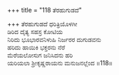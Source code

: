 +++
title = "118 ತೆರಹುಗುಡದೆ"

+++
ತೆರಹುಗುಡದೆ ಧರಿತ್ರಿಯೊಳಗೀ   
ಡಿರಿದ ದೈತ್ಯ ಸಹಸ್ರ ಕೋಟಿಯ   
ನಿರಿದು ಭೂಭಾರವನಿಳುಹಿ ನಿರ್ಜರರ ದುಗುಡವನು   
ಹರಿದು ಹಾಯಿಕಿ ಭಕ್ತರನು ನೆರೆ   
ಮೆರೆಯಲೋಸುಗ ಜನಿಸಿದನು ಹರಿ   
ಯರಿಯಲಾ ಶ್ರೀಕೃಷ್ಣರಾಯನು ಮನುಜನಲ್ಲೆಂದ    ॥118॥